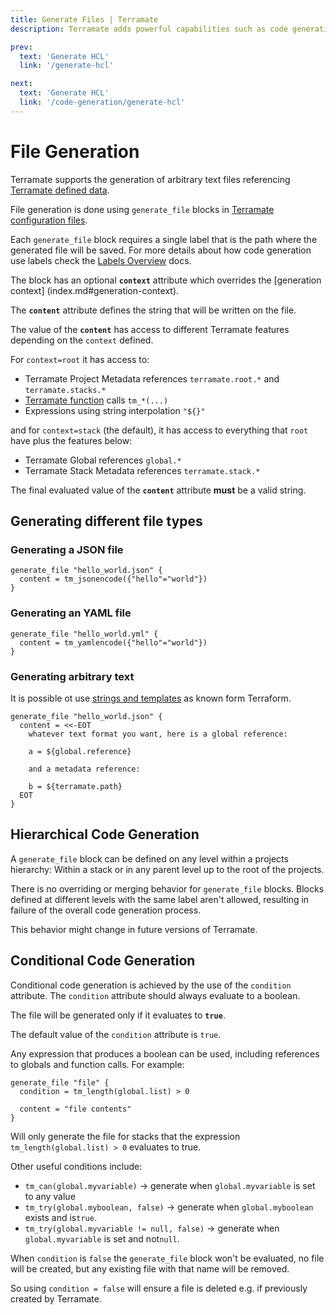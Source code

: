 ```yaml
---
title: Generate Files | Terramate
description: Terramate adds powerful capabilities such as code generation, stacks, orchestration, change detection, globals and more to Terraform.

prev:
  text: 'Generate HCL'
  link: '/generate-hcl'

next:
  text: 'Generate HCL'
  link: '/code-generation/generate-hcl'
---
```


# File Generation

Terramate supports the generation of arbitrary text files referencing
[Terramate defined data](../sharing-data.md).

File generation is done using `generate_file`
blocks in [Terramate configuration files](../configuration.md).

Each `generate_file` block requires a single label that is the path
where the generated file will be saved.
For more details about how code generation use labels check the [Labels Overview](index.md#labels) docs.

The block has an optional **`context`** attribute which overrides the [generation context]
(index.md#generation-context).

The **`content`** attribute defines the string that will be written on the file.

The value of the **`content`** has access to different Terramate features
depending on the `context` defined.

For `context=root` it has access to:

- Terramate Project Metadata references `terramate.root.*` and `terramate.stacks.*`
- [Terramate function](../functions.md#terramate-functions) calls `tm_*(...)`
- Expressions using string interpolation `"${}"`

and for `context=stack` (the default), it has access to everything that `root`
have plus the features below:

- Terramate Global references `global.*`
- Terramate Stack Metadata references `terramate.stack.*`

The final evaluated value of the **`content`** attribute **must** be a valid string.

## Generating different file types

### Generating a JSON file

```hcl
generate_file "hello_world.json" {
  content = tm_jsonencode({"hello"="world"})
}
```

### Generating an YAML file

```hcl
generate_file "hello_world.yml" {
  content = tm_yamlencode({"hello"="world"})
}
```

### Generating arbitrary text

It is possible ot use [strings and templates](https://www.terraform.io/language/expressions/strings#strings-and-templates) as known form Terraform.

```hcl
generate_file "hello_world.json" {
  content = <<-EOT
    whatever text format you want, here is a global reference:

    a = ${global.reference}

    and a metadata reference:

    b = ${terramate.path}
  EOT
}
```

## Hierarchical Code Generation

A `generate_file` block can be defined on any level within a projects hierarchy:
Within a stack or in any parent level up to the root of the projects.

There is no overriding or merging behavior for `generate_file` blocks.
Blocks defined at different levels with the same label aren't allowed, resulting
in failure of the overall code generation process.

This behavior might change in future versions of Terramate.

## Conditional Code Generation

Conditional code generation is achieved by the use of the `condition` attribute.
The `condition` attribute should always evaluate to a boolean.

The file will be generated only if it evaluates to **`true`**.

The default value of the `condition` attribute is `true`.

Any expression that produces a boolean can be used, including references
to globals and function calls. For example:

```hcl
generate_file "file" {
  condition = tm_length(global.list) > 0

  content = "file contents"
}
```

Will only generate the file for stacks that the expression
`tm_length(global.list) > 0` evaluates to true.

Other useful conditions include:

- `tm_can(global.myvariable)` -> generate when `global.myvariable` is set to any value
- `tm_try(global.myboolean, false)` -> generate when `global.myboolean` exists and is`true`.
- `tm_try(global.myvariable != null, false)` -> generate when `global.myvariable` is set and not`null`.

When `condition` is `false` the `generate_file` block won't be evaluated, no file will be created, but any existing file with that name will be removed.

So using `condition = false` will ensure a file is deleted e.g. if previously created by Terramate.

